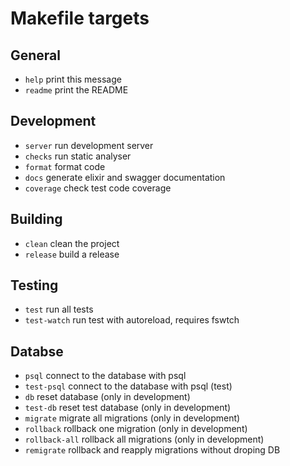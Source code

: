 # Makefile targets

## General

- `help`            print this message
- `readme`          print the README

## Development

- `server`          run development server
- `checks`          run static analyser
- `format`          format code
- `docs`            generate elixir and swagger documentation
- `coverage`        check test code coverage

## Building

- `clean`           clean the project
- `release`         build a release

## Testing

- `test`            run all tests
- `test-watch`      run test with autoreload, requires fswtch

## Databse

- `psql`            connect to the database with psql
- `test-psql`       connect to the database with psql (test)
- `db`              reset database (only in development)
- `test-db`         reset test database (only in development)
- `migrate`         migrate all migrations (only in development)
- `rollback`        rollback one migration (only in development)
- `rollback-all`    rollback all migrations (only in development)
- `remigrate`       rollback and reapply migrations without droping DB
